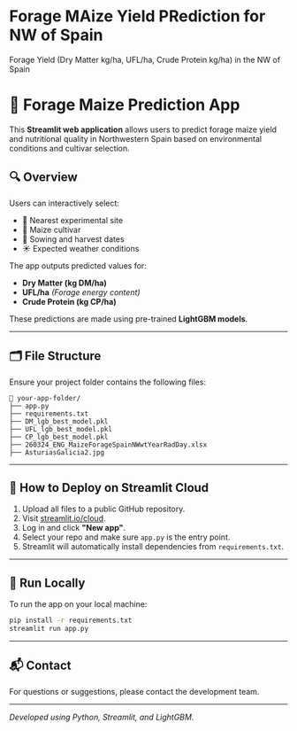 # Forage MAize Yield PRediction for NW of Spain
Forage Yield (Dry Matter kg/ha, UFL/ha, Crude Protein kg/ha) in the NW of Spain


# 🌽 Forage Maize Prediction App

This **Streamlit web application** allows users to predict forage maize yield and nutritional quality in Northwestern Spain based on environmental conditions and cultivar selection.

## 🔍 Overview

Users can interactively select:
- 📍 Nearest experimental site
- 🌱 Maize cultivar
- 📅 Sowing and harvest dates
- ☀️ Expected weather conditions

The app outputs predicted values for:
- **Dry Matter (kg DM/ha)**
- **UFL/ha** *(Forage energy content)*
- **Crude Protein (kg CP/ha)**

These predictions are made using pre-trained **LightGBM models**.

---

## 🗂 File Structure

Ensure your project folder contains the following files:

```
📁 your-app-folder/
├── app.py
├── requirements.txt
├── DM_lgb_best_model.pkl
├── UFL_lgb_best_model.pkl
├── CP_lgb_best_model.pkl
├── 260324_ENG_MaizeForageSpainNWwtYearRadDay.xlsx
├── AsturiasGalicia2.jpg
```

---

## 🚀 How to Deploy on Streamlit Cloud

1. Upload all files to a public GitHub repository.
2. Visit [streamlit.io/cloud](https://streamlit.io/cloud).
3. Log in and click **"New app"**.
4. Select your repo and make sure `app.py` is the entry point.
5. Streamlit will automatically install dependencies from `requirements.txt`.

---

## 🧪 Run Locally

To run the app on your local machine:

```bash
pip install -r requirements.txt
streamlit run app.py
```

---

## 📬 Contact

For questions or suggestions, please contact the development team.

---

*Developed using Python, Streamlit, and LightGBM.*


